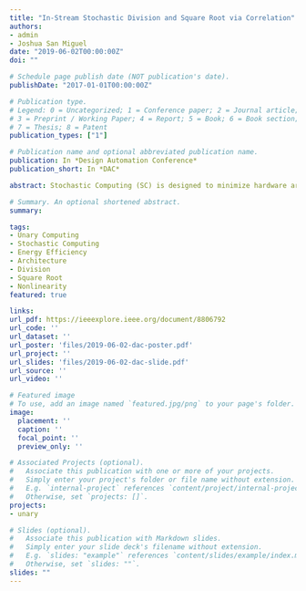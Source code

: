 ```yaml
---
title: "In-Stream Stochastic Division and Square Root via Correlation"
authors:
- admin
- Joshua San Miguel
date: "2019-06-02T00:00:00Z"
doi: ""

# Schedule page publish date (NOT publication's date).
publishDate: "2017-01-01T00:00:00Z"

# Publication type.
# Legend: 0 = Uncategorized; 1 = Conference paper; 2 = Journal article;
# 3 = Preprint / Working Paper; 4 = Report; 5 = Book; 6 = Book section;
# 7 = Thesis; 8 = Patent
publication_types: ["1"]

# Publication name and optional abbreviated publication name.
publication: In *Design Automation Conference*
publication_short: In *DAC*

abstract: Stochastic Computing (SC) is designed to minimize hardware area and power consumption compared to traditional binary-encoded computation, stemming from the bit-serial data representation and extremely straightforward logic. Though existing Stochastic Computing Units mostly assume uncorrelated bit streams, recent works find that correlation can be exploited for higher accuracy. We propose novel architectures for SC division and square root, which leverage correlation via low-cost in-stream mechanisms that eliminate expensive bit stream regeneration. We also introduce new metrics to better evaluate SC circuits relying on equilibrium via feedback loops. Experiments indicate that our division converges 46.3% faster with both 43.3% lower error and 45.6% less area.

# Summary. An optional shortened abstract.
summary:

tags:
- Unary Computing
- Stochastic Computing
- Energy Efficiency
- Architecture
- Division
- Square Root
- Nonlinearity
featured: true

links:
url_pdf: https://ieeexplore.ieee.org/document/8806792
url_code: ''
url_dataset: ''
url_poster: 'files/2019-06-02-dac-poster.pdf'
url_project: ''
url_slides: 'files/2019-06-02-dac-slide.pdf'
url_source: ''
url_video: ''

# Featured image
# To use, add an image named `featured.jpg/png` to your page's folder. 
image:
  placement: ''
  caption: ''
  focal_point: ''
  preview_only: ''

# Associated Projects (optional).
#   Associate this publication with one or more of your projects.
#   Simply enter your project's folder or file name without extension.
#   E.g. `internal-project` references `content/project/internal-project/index.md`.
#   Otherwise, set `projects: []`.
projects:
- unary

# Slides (optional).
#   Associate this publication with Markdown slides.
#   Simply enter your slide deck's filename without extension.
#   E.g. `slides: "example"` references `content/slides/example/index.md`.
#   Otherwise, set `slides: ""`.
slides: ""
---
```

